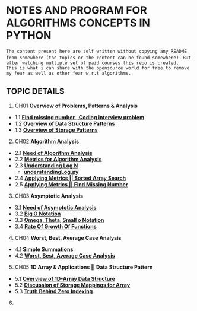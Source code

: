 # NOTES AND PROGRAM FOR ALGORITHMS CONCEPTS IN PYTHON

`The content present here are self written without copying any README from somewhere (the topics or the content can be found somewhere).`
`But after watching multiple set of paid courses this repo is created. `
`This is what i can share with the opensource world for free to remove my fear as well as other fear w.r.t algorithms.`

## TOPIC DETAILS
1. CH01 **Overview of Problems, Patterns & Analysis**
  - 1.1 **[Find missing number , Coding interview problem](https://github.com/rudyredhat/Algorithms_Python/tree/master/Ch01/01_01)**
  - 1.2 **[Overview of Data Structure Patterns](https://github.com/rudyredhat/Algorithms_Python/tree/master/Ch01/01_02)**
  - 1.3 **[Overview of Storage Patterns](https://github.com/rudyredhat/Algorithms_Python/tree/master/Ch01/01_03)**
2. CH02 **Algorithm Analysis**
  - 2.1 **[Need of Algorithm Analysis](https://github.com/rudyredhat/Algorithms_Python/tree/master/Ch02/02_01)**
  - 2.2 **[Metrics for Algorithm Analysis](https://github.com/rudyredhat/Algorithms_Python/tree/master/Ch02/02_02)**
  - 2.3 **[Understanding Log N](https://github.com/rudyredhat/Algorithms_Python/tree/master/Ch02/02_03)**
    - **[understandingLog.py](https://github.com/rudyredhat/Algorithms_Python/blob/master/Ch02/02_03/understandingLog.py)**
  - 2.4 **[Applying Metrics || Sorted Array Search](https://github.com/rudyredhat/Algorithms_Python/tree/master/Ch02/02_04)**
  - 2.5 **[Applying Metrics || Find Missing Number](https://github.com/rudyredhat/Algorithms_Python/tree/master/Ch02/02_05)**
3. CH03 **Asymptotic Analysis**
  - 3.1 **[Need of Asymptotic Analysis](https://github.com/rudyredhat/Algorithms_Python/tree/master/Ch03/03_01)**
  - 3.2 **[Big O Notation](https://github.com/rudyredhat/Algorithms_Python/tree/master/Ch03/03_02)**
  - 3.3 **[Omega, Theta, Small o Notation](https://github.com/rudyredhat/Algorithms_Python/tree/master/Ch03/03_03)** 
  - 3.4 **[Rate Of Growth Of Functions](https://github.com/rudyredhat/Algorithms_Python/tree/master/Ch03/03_04)**
4. CH04 **Worst, Best, Average Case Analysis**
  - 4.1 **[Simple Summations](https://github.com/rudyredhat/Algorithms_Python/blob/master/Ch04/04_01/README.md)**
  - 4.2 **[Worst, Best, Average Case Analysis](https://github.com/rudyredhat/Algorithms_Python/tree/master/Ch04/04_02)**
5. CH05 **1D Array & Applications || Data Structure Pattern**
  - 5.1 **[Overview of 1D-Array Data Structure](https://github.com/rudyredhat/Algorithms_Python/tree/master/Ch05/05_01)**
  - 5.2 **[Discussion of Storage Mappings for Array](https://github.com/rudyredhat/Algorithms_Python/tree/master/Ch05/05_02)**
  - 5.3 **[Truth Behind Zero Indexing](https://github.com/rudyredhat/Algorithms_Python/tree/master/Ch05/05_03)**
6. 

